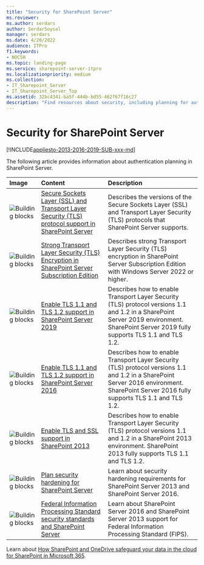 ```yaml
---
title: "Security for SharePoint Server"
ms.reviewer: 
ms.author: serdars
author: SerdarSoysal
manager: serdars
ms.date: 4/20/2022
audience: ITPro
f1.keywords:
- NOCSH
ms.topic: landing-page
ms.service: sharepoint-server-itpro
ms.localizationpriority: medium
ms.collection:
- IT_Sharepoint_Server
- IT_Sharepoint_Server_Top
ms.assetid: 32bc4341-ba5f-444b-bd55-462f67f16c27
description: "Find resources about security, including planning for authentication in SharePoint Server."
---
```


# Security for SharePoint Server

[!INCLUDE[appliesto-2013-2016-2019-SUB-xxx-md](../includes/appliesto-2013-2016-2019-SUB-xxx-md.md)]  
  
The following article provides information about authentication planning in SharePoint Server.
  
|**Image**|**Content**|**Description**|
|:-----|:-----|:-----|
|![Building blocks](../media/mod_icon_buildingblock_M.png)|[Secure Sockets Layer (SSL) and Transport Layer Security (TLS) protocol support in SharePoint Server](secure-sockets-layer-ssl-and-transport-layer-security-tls-protocol-support-in-sh.md) <br/> |Describes the versions of the Secure Sockets Layer (SSL) and Transport Layer Security (TLS) protocols that SharePoint Server supports.  <br/> |
|![Building blocks](../media/mod_icon_buildingblock_M.png)|[Strong Transport Layer Security (TLS) Encryption in SharePoint Server Subscription Edition](strong-tls-encryption.md) |Describes strong Transport Layer Security (TLS) encryption in SharePoint Server Subscription Edition with Windows Server 2022 or higher.  <br/> |
|![Building blocks](../media/mod_icon_buildingblock_M.png)|[Enable TLS 1.1 and TLS 1.2 support in SharePoint Server 2019](enable-tls-1-1-and-tls-1-2-support-in-sharepoint-server-2019.md) <br/> |Describes how to enable Transport Layer Security (TLS) protocol versions 1.1 and 1.2 in a SharePoint Server 2019 environment. SharePoint Server 2019 fully supports TLS 1.1 and TLS 1.2.  <br/> |
|![Building blocks](../media/mod_icon_buildingblock_M.png)|[Enable TLS 1.1 and TLS 1.2 support in SharePoint Server 2016](enable-tls-1-1-and-tls-1-2-support-in-sharepoint-server-2016.md) <br/> |Describes how to enable Transport Layer Security (TLS) protocol versions 1.1 and 1.2 in a SharePoint Server 2016 environment. SharePoint Server 2016 fully supports TLS 1.1 and TLS 1.2.  <br/> |
|![Building blocks](../media/mod_icon_buildingblock_M.png)|[Enable TLS and SSL support in SharePoint 2013](enable-tls-and-ssl-support-in-sharepoint-2013.md) <br/> |Describes how to enable Transport Layer Security (TLS) protocol versions 1.1 and 1.2 in a SharePoint 2013 environment. SharePoint 2013 fully supports TLS 1.1 and TLS 1.2.  <br/> |
|![Building blocks](../media/mod_icon_buildingblock_M.png)|[Plan security hardening for SharePoint Server](security-hardening.md) <br/> |Learn about security hardening requirements for SharePoint Server 2013 and SharePoint Server 2016.  <br/> |
|![Building blocks](../media/mod_icon_buildingblock_M.png)|[Federal Information Processing Standard security standards and SharePoint Server](federal-information-processing-standard-security-standards.md) <br/> |Learn about SharePoint Server 2016 and SharePoint Server 2013 support for Federal Information Processing Standard (FIPS).  <br/> |
   
Learn about [How SharePoint and OneDrive safeguard your data in the cloud for SharePoint in Microsoft 365](../../SharePointOnline/safeguarding-your-data.md).


